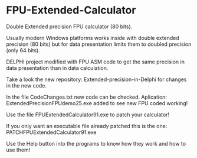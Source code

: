 # FPU-Extended-Calculator

Double Extended precision FPU calculator (80 bits).

Usually modern Windows platforms works inside with double extended precision (80 bits) but for data presentation limits them to doubled precision (only 64 bits).

DELPHI project modified with FPU ASM code to get the same precision in data presentation than in data calculation.

Take a look the new repository: Extended-precision-in-Delphi for changes in the new code.

In the file CodeChanges.txt new code can be checked. Aplication: ExtendedPrecisionFPUdemo25.exe added to see new FPU coded working! 

Use the file FPUExtendedCalculator91.exe to patch your calculator!

If you only want an executable file already patched this is the one: PATCHFPUExtendedCalculator91.exe

Use the Help button into the programs to know how they work and how to use them!
